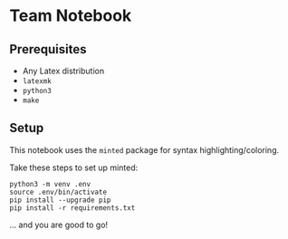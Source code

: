 # Team Notebook

## Prerequisites

- Any Latex distribution
- `latexmk`
- `python3`
- `make`

## Setup

This notebook uses the `minted` package for syntax highlighting/coloring.

Take these steps to set up minted:

```
python3 -m venv .env
source .env/bin/activate
pip install --upgrade pip
pip install -r requirements.txt
```

... and you are good to go!
